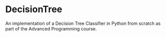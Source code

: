 # DecisionTree
An implementation of a Decision Tree Classifier in Python from scratch as part of the Advanced Programming course.
